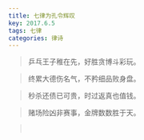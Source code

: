 ```yaml
---
title: 七律为孔令辉叹
key: 2017.6.5
tags: 七律
categories: 律诗
---
```


<blockquote class="blockquote-center">乒乓王子稚在先，好胜贪博斗彩玩。
</blockquote>
<blockquote class="blockquote-center">终累大德伤名气，不矜细品败身盘。
</blockquote>
<blockquote class="blockquote-center">秒杀还债已可贵，时过返真也值钱。
</blockquote>
<blockquote class="blockquote-center">赌场险凶非赛事，金牌数数胜于天。
</blockquote>
<blockquote class="blockquote-center"></br>
</blockquote>
